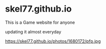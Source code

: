 # skel77.github.io
This is a Game website for anyone

updating it almost everyday

https://skel77.github.io/photos/1680172/pfp.jpg
